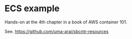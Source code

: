 # ECS example

Hands-on at the 4th chapter in a book of AWS container 101.

See. <https://github.com/uma-arai/sbcntr-resources>
